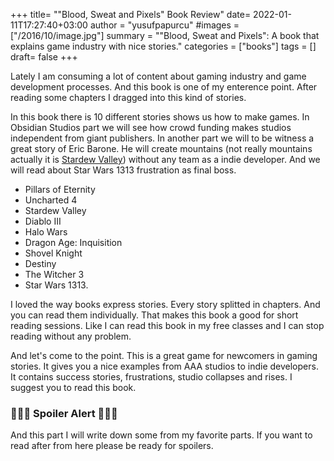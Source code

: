 +++
title= "\"Blood, Sweat and Pixels\" Book Review"
date= 2022-01-11T17:27:40+03:00
author = "yusufpapurcu"
#images = ["/2016/10/image.jpg"]
summary = "\"Blood, Sweat and Pixels\": A book that explains game industry with nice stories."
categories = ["books"]
tags = []
draft= false
+++

Lately I am consuming a lot of content about gaming industry and game development processes. And this book is one of my enterence point. After reading some chapters I dragged into this kind of stories.

In this book there is 10 different stories shows us how to make games. In Obsidian Studios part we will see how crowd funding makes studios independent from giant publishers. In another part we will to be witness a great story of Eric Barone. He will create mountains (not really mountains actually it is [Stardew Valley]()) without any team as a indie developer. And we will read about Star Wars 1313 frustration as final boss.
- Pillars of Eternity 
- Uncharted 4 
- Stardew Valley
- Diablo III
- Halo Wars
- Dragon Age: Inquisition
- Shovel Knight
- Destiny
- The Witcher 3
- Star Wars 1313.

I loved the way books express stories. Every story splitted in chapters. And you can read them individually. That makes this book a good for short reading sessions. Like I can read this book in my free classes and I can stop reading without any problem.

And let's come to the point. This is a great game for newcomers in gaming stories. It gives you a nice examples from AAA studios to indie developers. It contains success stories, frustrations, studio collapses and rises. I suggest you to read this book.

### 🚧🚧🚧 Spoiler Alert 🚧🚧🚧
And this part I will write down some from my favorite parts. If you want to read after from here please be ready for spoilers.